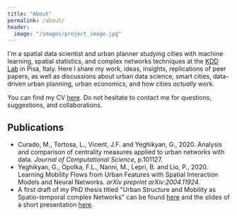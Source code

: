 ```yaml
---
title: "About"
permalink: /about/
header: 
  image: "/images/project_image.jpg"
---
```


I'm a spatial data scientist and urban planner studying cities with machine learning, spatial statistics, and complex networks techniques at the [KDD Lab](https://kdd.isti.cnr.it/) in Pisa, Italy. Here I share my work, ideas, insights, replications of peer papers, as well as discussions about urban data science, smart cities, data-driven urban planning, urban economics, and how cities *actually* work. 

You can find my CV [here](https://lexparsimon.github.io/pdfs/CV_Gevorg_Yeghikyan.pdf).
Do not hesitate to contact me for questions, suggestions, and collaborations.

## Publications

* Curado, M., Tortosa, L., Vicent, J.F. and Yeghikyan, G., 2020. Analysis and comparison of centrality measures applied to urban networks with data. _Journal of Computational Science_, p.101127.
* Yeghikyan, G., Opolka, F.L., Nanni, M., Lepri, B. and Lio, P., 2020. Learning Mobility Flows from Urban Features with Spatial Interaction Models and Neural Networks. _arXiv preprint arXiv:2004.11924_.
* A first draft of my PhD thesis titled "Urban Structure and Mobility as Spatio-temporal complex Networks" can be found [here](https://lexparsimon.github.io/pdfs/PhD_Thesis_Gevorg_Yeghikyan_Corrected.pdf) and the slides of a short presentation [here](https://lexparsimon.github.io/pdfs/PhD_thesis_draft_presentation.pdf). 
